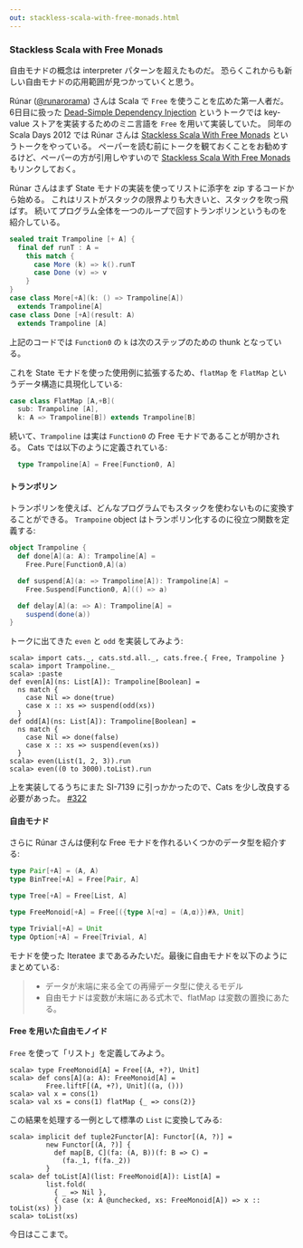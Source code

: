 ```yaml
---
out: stackless-scala-with-free-monads.html
---
```


  [@runarorama]: https://twitter.com/runarorama
  [dsdi]: http://functionaltalks.org/2013/06/17/runar-oli-bjarnason-dead-simple-dependency-injection/
  [ssfmvid]: http://skillsmatter.com/podcast/scala/stackless-scala-free-monads
  [ssfmpaper]: http://days2012.scala-lang.org/sites/days2012/files/bjarnason_trampolines.pdf
  [322]: https://github.com/non/cats/pull/322

### Stackless Scala with Free Monads

自由モナドの概念は interpreter パターンを超えたものだ。
恐らくこれからも新しい自由モナドの応用範囲が見つかっていくと思う。

Rúnar ([@runarorama][@runarorama]) さんは Scala で `Free` を使うことを広めた第一人者だ。
6日目に扱った [Dead-Simple Dependency Injection][dsdi] というトークでは
key-value ストアを実装するためのミニ言語を `Free` を用いて実装していた。
同年の Scala Days 2012 では Rúnar さんは
[Stackless Scala With Free Monads][ssfmvid] というトークをやっている。
ペーパーを読む前にトークを観ておくことをお勧めするけど、ペーパーの方が引用しやすいので
[Stackless Scala With Free Monads][ssfmpaper] もリンクしておく。

Rúnar さんはまず State モナドの実装を使ってリストに添字を zip するコードから始める。
これはリストがスタックの限界よりも大きいと、スタックを吹っ飛ばす。
続いてプログラム全体を一つのループで回すトランポリンというものを紹介している。

```scala
sealed trait Trampoline [+ A] {
  final def runT : A =
    this match {
      case More (k) => k().runT
      case Done (v) => v
    }
}
case class More[+A](k: () => Trampoline[A])
  extends Trampoline[A]
case class Done [+A](result: A)
  extends Trampoline [A]
```

上記のコードでは `Function0` の `k` は次のステップのための thunk となっている。

これを State モナドを使った使用例に拡張するため、`flatMap` を `FlatMap` というデータ構造に具現化している:

```scala
case class FlatMap [A,+B](
  sub: Trampoline [A],
  k: A => Trampoline[B]) extends Trampoline[B]
```

続いて、`Trampoline` は実は `Function0` の Free モナドであることが明かされる。
Cats では以下のように定義されている:

```scala
  type Trampoline[A] = Free[Function0, A]
```

#### トランポリン

トランポリンを使えば、どんなプログラムでもスタックを使わないものに変換することができる。
`Trampoine` object はトランポリン化するのに役立つ関数を定義する:

```scala
object Trampoline {
  def done[A](a: A): Trampoline[A] =
    Free.Pure[Function0,A](a)

  def suspend[A](a: => Trampoline[A]): Trampoline[A] =
    Free.Suspend[Function0, A](() => a)

  def delay[A](a: => A): Trampoline[A] =
    suspend(done(a))
}
```

トークに出てきた `even` と `odd` を実装してみよう:

```console:new
scala> import cats._, cats.std.all._, cats.free.{ Free, Trampoline }
scala> import Trampoline._
scala> :paste
def even[A](ns: List[A]): Trampoline[Boolean] =
  ns match {
    case Nil => done(true)
    case x :: xs => suspend(odd(xs))
  }
def odd[A](ns: List[A]): Trampoline[Boolean] =
  ns match {
    case Nil => done(false)
    case x :: xs => suspend(even(xs))
  }
scala> even(List(1, 2, 3)).run
scala> even((0 to 3000).toList).run
```

上を実装してるうちにまた SI-7139 に引っかかったので、Cats を少し改良する必要があった。 [#322][322]

#### 自由モナド

さらに Rúnar さんは便利な Free モナドを作れるいくつかのデータ型を紹介する:

```scala
type Pair[+A] = (A, A)
type BinTree[+A] = Free[Pair, A]

type Tree[+A] = Free[List, A]

type FreeMonoid[+A] = Free[({type λ[+α] = (A,α)})#λ, Unit]

type Trivial[+A] = Unit
type Option[+A] = Free[Trivial, A]
```

モナドを使った Iteratee まであるみたいだ。最後に自由モナドを以下のようにまとめている:

> - データが末端に来る全ての再帰データ型に使えるモデル
> - 自由モナドは変数が末端にある式木で、flatMap は変数の置換にあたる。

#### Free を用いた自由モノイド

`Free` を使って「リスト」を定義してみよう。

```console
scala> type FreeMonoid[A] = Free[(A, +?), Unit]
scala> def cons[A](a: A): FreeMonoid[A] =
         Free.liftF[(A, +?), Unit]((a, ()))
scala> val x = cons(1)
scala> val xs = cons(1) flatMap {_ => cons(2)}
```

この結果を処理する一例として標準の `List` に変換してみる:

```console
scala> implicit def tuple2Functor[A]: Functor[(A, ?)] =
         new Functor[(A, ?)] {
           def map[B, C](fa: (A, B))(f: B => C) =
             (fa._1, f(fa._2))
         }
scala> def toList[A](list: FreeMonoid[A]): List[A] =
         list.fold(
           { _ => Nil },
           { case (x: A @unchecked, xs: FreeMonoid[A]) => x :: toList(xs) })
scala> toList(xs)
```

今日はここまで。
